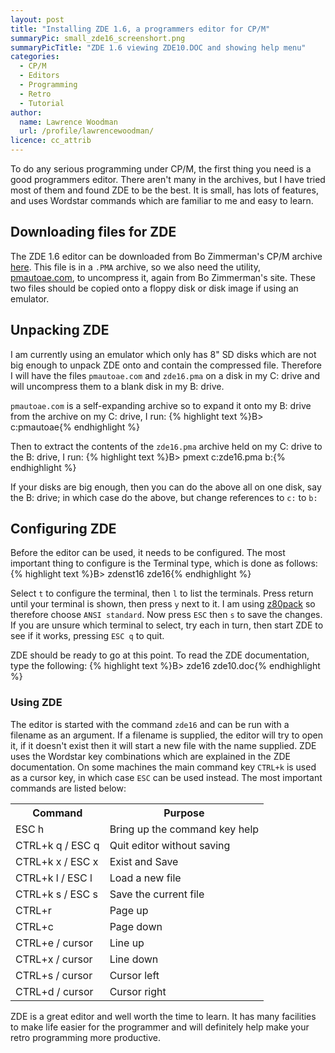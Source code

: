 ```yaml
---
layout: post
title: "Installing ZDE 1.6, a programmers editor for CP/M"
summaryPic: small_zde16_screenshort.png
summaryPicTitle: "ZDE 1.6 viewing ZDE10.DOC and showing help menu"
categories:
  - CP/M
  - Editors
  - Programming
  - Retro
  - Tutorial
author:
  name: Lawrence Woodman
  url: /profile/lawrencewoodman/
licence: cc_attrib
---
```

To do any serious programming under CP/M, the first thing you need is a good programmers editor.  There aren't many in the archives, but I have tried most of them and found ZDE to be the best.  It is small, has lots of features, and uses Wordstar commands which are familiar to me and easy to learn.

## Downloading files for ZDE
The ZDE 1.6 editor can be downloaded from Bo Zimmerman's CP/M archive [here](http://zimmers.net/anonftp/pub/cpm/editors/zde16.pma).  This file is in a `.PMA` archive, so we also need the utility, [pmautoae.com](http://zimmers.net/anonftp/pub/cpm/archivers/pmautoae.com), to uncompress it, again from Bo Zimmerman's site.  These two files should be copied onto a floppy disk or disk image if using an emulator.

## Unpacking ZDE
I am currently using an emulator which only has 8" SD disks which are not big enough to unpack ZDE onto and contain the compressed file.  Therefore I will have the files `pmautoae.com` and `zde16.pma` on a disk in my C: drive and will uncompress them to a blank disk in my B: drive.

`pmautoae.com` is a self-expanding archive so to expand it onto my B: drive from the archive on my C: drive, I run:
{% highlight text %}B> c:pmautoae{% endhighlight %}

Then to extract the contents of the `zde16.pma` archive held on my C: drive to the B: drive, I run:
{% highlight text %}B> pmext c:zde16.pma b:{% endhighlight %}

If your disks are big enough, then you can do the above all on one disk, say the B: drive; in which case do the above, but change references to `c:` to `b:`

## Configuring ZDE
Before the editor can be used, it needs to be configured.  The most important thing to configure is the Terminal type, which is done as follows:
{% highlight text %}B> zdenst16 zde16{% endhighlight %}

Select `t` to configure the terminal, then `l` to list the terminals.  Press return until your terminal is shown, then press `y` next to it.  I am using [z80pack](http://www.unix4fun.org/z80pack/) so therefore choose `ANSI standard`.  Now press `ESC` then `s` to save the changes.  If you are unsure which terminal to select, try each in turn, then start ZDE to see if it works, pressing `ESC q` to quit.


ZDE should be ready to go at this point.  To read the ZDE documentation, type the following:
{% highlight text %}B> zde16 zde10.doc{% endhighlight %}

### Using ZDE
The editor is started with the command `zde16` and can be run with a filename as an argument.  If a filename is supplied, the editor will try to open it, if it doesn't exist then it will start a new file with the name supplied.
ZDE uses the Wordstar key combinations which are explained in the ZDE documentation.  On some machines the main command key `CTRL+k` is used as a cursor key, in which case `ESC` can be used instead.  The most important commands are listed below:

<table class="neatTable">
<tr><th>Command</th><th>Purpose</th></tr>
<tr><td>ESC h</td><td>Bring up the command key help</td></tr>
<tr><td>CTRL+k q / ESC q</td><td>Quit editor without saving</td></tr>
<tr><td>CTRL+k x / ESC x</td><td>Exist and Save</td></tr>
<tr><td>CTRL+k l / ESC l</td><td>Load a new file</td></tr>
<tr><td>CTRL+k s / ESC s</td><td>Save the current file</td></tr>
<tr><td>CTRL+r</td><td>Page up</td></tr>
<tr><td>CTRL+c</td><td>Page down</td></tr>
<tr><td>CTRL+e / cursor</td><td>Line up</td></tr>
<tr><td>CTRL+x / cursor</td><td>Line down</td></tr>
<tr><td>CTRL+s / cursor</td><td>Cursor left</td></tr>
<tr><td>CTRL+d / cursor</td><td>Cursor right</td></tr>
</table>


ZDE is a great editor and well worth the time to learn.  It has many facilities to make life easier for the programmer and will definitely help make your retro programming more productive.
